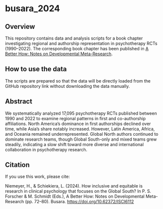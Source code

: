# busara_2024

## Overview
This repository contains data and analysis scripts for a book chapter investigating regional and authorship representation in psychotherapy RCTs (1990–2022). The corresponding book chapter has been published in [A Better How: Notes on Developmental Meta-Research](https://www.busara.global/wp-content/uploads/2024/06/A-Better-How-Book.pdf).

## How to use the data
The scripts are prepared so that the data will be directly loaded from the GitHub repository link without downloading the data manually.

## Abstract
We systematically analyzed 17,095 psychotherapy RCTs published between 1990 and 2022 to examine regional patterns in first and co-authorship affiliations. North America’s dominance in first authorships declined over time, while Asia’s share notably increased. However, Latin America, Africa, and Oceania remained underrepresented. Global North authors continued to dominate research teams, though Global South-only and mixed teams grew steadily, indicating a slow shift toward more diverse and international collaboration in psychotherapy research.

## Citation
If you use this work, please cite:

Niemeyer, H., & Schiekiera, L. (2024). How inclusive and equitable is research in clinical psychology that focuses on the Global South? In P. S. Forscher & M. Schmidt (Eds.), A Better How: Notes on Developmental Meta-Research (pp. 72–80). Busara. https://doi.org/10.62372/ISCI6112
